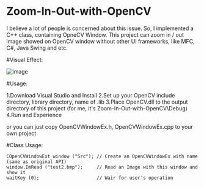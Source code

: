 # Zoom-In-Out-with-OpenCV

I believe a lot of people is concerned about this issue. So, I implemented a C++ class, containing OpneCV Window.
This project can zoom in / out image showed on OpenCV window without other UI frameworks, like MFC, C#, Java Swing and etc.

#Visual Effect:

![image](https://github.com/DennisLiu1993/Zoom-In-Out-with-OpenCV/blob/main/ZoomInOut.gif)

#Usage:

1.Download Visual Studio and Install
2.Set up your OpenCV include directory, library directory, name of .lib
3.Place OpenCV.dll to the output directory of this project (for me, it's Zoom-In-Out-with-OpenCV\\Debug)
4.Run and Experience

or you can just copy OpenCVWindowEx.h, OpenCVWindowEx.cpp to your own project

#Class Usage:

```
COpenCVWindowExt window ("Src"); // Create an OpenCVWindowEx with name (same as original API)
window.ImRead ("test2.bmp");     // Read an Image with this window and show it
waitKey (0);                     // Wair for user's operation
```
